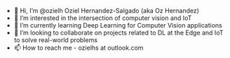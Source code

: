 - 👋 Hi, I’m @ozielh Oziel Hernandez-Salgado (aka Oz Hernandez)
- 👀 I’m interested in the intersection of computer vision and IoT
- 🌱 I’m currently learning Deep Learning for Computer Vision applications
- 💞️ I’m looking to collaborate on projects related to DL at the Edge and IoT to solve real-world problems
- 📫 How to reach me - ozielhs at outlook.com

<!---
ozielh/ozielh is a ✨ special ✨ repository because its `README.md` (this file) appears on your GitHub profile.
You can click the Preview link to take a look at your changes.
--->
